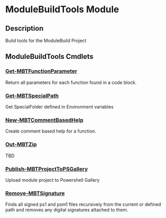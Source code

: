 ﻿---
Module Name: ModuleBuildTools
Module Guid: c2185022-951d-4b98-9807-61cdf34fd489
Download Help Link: https://github.com/ModuleBuild/ModuleBuildTools/release/ModuleBuildTools/docs/ModuleBuildTools.md
Help Version: 0.0.2
Locale: en-US
---

# ModuleBuildTools Module
## Description
Build tools for the ModuleBuild Project

## ModuleBuildTools Cmdlets
### [Get-MBTFunctionParameter](Get-MBTFunctionParameter.md)
Return all parameters for each function found in a code block.

### [Get-MBTSpecialPath](Get-MBTSpecialPath.md)
Get SpecialFolder defined in Environment variables

### [New-MBTCommentBasedHelp](New-MBTCommentBasedHelp.md)
Create comment based help for a function.

### [Out-MBTZip](Out-MBTZip.md)
TBD

### [Publish-MBTProjectToPSGallery](Publish-MBTProjectToPSGallery.md)
Upload module project to Powershell Gallery

### [Remove-MBTSignature](Remove-MBTSignature.md)
Finds all signed ps1 and psm1 files recursively from the current  or defined path and removes any digital signatures attached to them.


